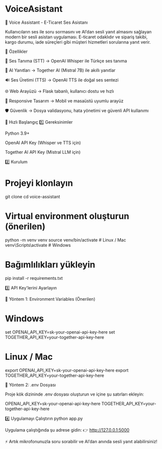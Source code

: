 # VoiceAsistant

🎤 Voice Assistant - E-Ticaret Ses Asistanı

Kullanıcıların ses ile soru sormasını ve AI’dan sesli yanıt almasını sağlayan modern bir sesli asistan uygulaması.
E-ticaret odaklıdır ve sipariş takibi, kargo durumu, iade süreçleri gibi müşteri hizmetleri sorularına yanıt verir.

🌟 Özellikler

🎤 Ses Tanıma (STT) → OpenAI Whisper ile Türkçe ses tanıma

🤖 AI Yanıtları → Together AI (Mistral 7B) ile akıllı yanıtlar

🔊 Ses Üretimi (TTS) → OpenAI TTS ile doğal ses sentezi

🌐 Web Arayüzü → Flask tabanlı, kullanıcı dostu ve hızlı

📱 Responsive Tasarım → Mobil ve masaüstü uyumlu arayüz

🛡️ Güvenlik → Dosya validasyonu, hata yönetimi ve güvenli API kullanımı

🚀 Hızlı Başlangıç
1️⃣ Gereksinimler

Python 3.9+

OpenAI API Key (Whisper ve TTS için)

Together AI API Key (Mistral LLM için)

2️⃣ Kurulum
# Projeyi klonlayın
git clone <your-repo-url>
cd voice-assistant

# Virtual environment oluşturun (önerilen)
python -m venv venv
source venv/bin/activate    # Linux / Mac
venv\Scripts\activate       # Windows

# Bağımlılıkları yükleyin
pip install -r requirements.txt

3️⃣ API Key'lerini Ayarlayın

🔹 Yöntem 1: Environment Variables (Önerilen)

# Windows
set OPENAI_API_KEY=sk-your-openai-api-key-here
set TOGETHER_API_KEY=your-together-api-key-here

# Linux / Mac
export OPENAI_API_KEY=sk-your-openai-api-key-here
export TOGETHER_API_KEY=your-together-api-key-here


🔹 Yöntem 2: .env Dosyası

Proje kök dizininde .env dosyası oluşturun ve içine şu satırları ekleyin:

OPENAI_API_KEY=sk-your-openai-api-key-here
TOGETHER_API_KEY=your-together-api-key-here

4️⃣ Uygulamayı Çalıştırın
python app.py
    

Uygulama çalıştığında şu adrese gidin:
👉 http://127.0.0.1:5000

⚡ Artık mikrofonunuzla soru sorabilir ve AI’dan anında sesli yanıt alabilirsiniz!

